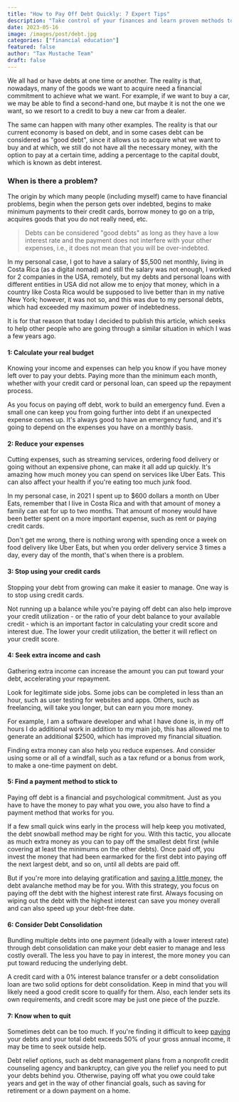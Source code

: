 ```yaml
---
title: "How to Pay Off Debt Quickly: 7 Expert Tips"
description: "Take control of your finances and learn proven methods to pay off debt fast. Discover expert tips and strategies for debt repayment success."
date: 2023-05-16
image: /images/post/debt.jpg
categories: ["financial education"]
featured: false
author: "Tax Mustache Team"
draft: false
---
```


We all had or have debts at one time or another. The reality is that, nowadays, many of the goods we want to acquire need a financial commitment to achieve what we want. For example, if we want to buy a car, we may be able to find a second-hand one, but maybe it is not the one we want, so we resort to a credit to buy a new car from a dealer.

The same can happen with many other examples. The reality is that our current economy is based on debt, and in some cases debt can be considered as "good debt", since it allows us to acquire what we want to buy and at which, we still do not have all the necessary money, with the option to pay at a certain time, adding a percentage to the capital doubt, which is known as debt interest.

### When is there a problem?

The origin by which many people (including myself) came to have financial problems, begin when the person gets over indebted, begins to make minimum payments to their credit cards, borrow money to go on a trip, acquires goods that you do not really need, etc.

> Debts can be considered "good debts" as long as they have a low interest rate and the payment does not interfere with your other expenses, i.e., it does not mean that you will be over-indebted.

In my personal case, I got to have a salary of $5,500 net monthly, living in Costa Rica (as a digital nomad) and still the salary was not enough, I worked for 2 companies in the USA, remotely, but my debts and personal loans with different entities in USA did not allow me to enjoy that money, which in a country like Costa Rica would be supposed to live better than in my native New York; however, it was not so, and this was due to my personal debts, which had exceeded my maximum power of indebtedness.

It is for that reason that today I decided to publish this article, which seeks to help other people who are going through a similar situation in which I was a few years ago.

#### 1: Calculate your real budget

Knowing your income and expenses can help you know if you have money left over to pay your debts. Paying more than the minimum each month, whether with your credit card or personal loan, can speed up the repayment process.

As you focus on paying off debt, work to build an emergency fund. Even a small one can keep you from going further into debt if an unexpected expense comes up. It's always good to have an emergency fund, and it's going to depend on the expenses you have on a monthly basis.

#### 2: Reduce your expenses

Cutting expenses, such as streaming services, ordering food delivery or going without an expensive phone, can make it all add up quickly. It's amazing how much money you can spend on services like Uber Eats. This can also affect your health if you're eating too much junk food.

In my personal case, in 2021 I spent up to $600 dollars a month on Uber Eats, remember that I live in Costa Rica and with that amount of money a family can eat for up to two months. That amount of money would have been better spent on a more important expense, such as rent or paying credit cards.

Don't get me wrong, there is nothing wrong with spending once a week on food delivery like Uber Eats, but when you order delivery service 3 times a day, every day of the month, that's when there is a problem.

#### 3: Stop using your credit cards

Stopping your debt from growing can make it easier to manage. One way is to stop using credit cards.

Not running up a balance while you're paying off debt can also help improve your credit utilization - or the ratio of your debt balance to your available credit - which is an important factor in calculating your credit score and interest due. The lower your credit utilization, the better it will reflect on your credit score.

#### 4: Seek extra income and cash

Gathering extra income can increase the amount you can put toward your debt, accelerating your repayment.

Look for legitimate side jobs. Some jobs can be completed in less than an hour, such as user testing for websites and apps. Others, such as freelancing, will take you longer, but can earn you more money.

For example, I am a software developer and what I have done is, in my off hours I do additional work in addition to my main job, this has allowed me to generate an additional $2500, which has improved my financial situation.

Finding extra money can also help you reduce expenses. And consider using some or all of a windfall, such as a tax refund or a bonus from work, to make a one-time payment on debt.

#### 5: Find a payment method to stick to

Paying off debt is a financial and psychological commitment. Just as you have to have the money to pay what you owe, you also have to find a payment method that works for you.

If a few small quick wins early in the process will help keep you motivated, the debt snowball method may be right for you. With this tactic, you allocate as much extra money as you can to pay off the smallest debt first (while covering at least the minimums on the other debts). Once paid off, you invest the money that had been earmarked for the first debt into paying off the next largest debt, and so on, until all debts are paid off.

But if you're more into delaying gratification and [saving a little money](https://taxmustache.com/mortgage-calculator), the debt avalanche method may be for you. With this strategy, you focus on paying off the debt with the highest interest rate first. Always focusing on wiping out the debt with the highest interest can save you money overall and can also speed up your debt-free date.

#### 6: Consider Debt Consolidation

Bundling multiple debts into one payment (ideally with a lower interest rate) through debt consolidation can make your debt easier to manage and less costly overall. The less you have to pay in interest, the more money you can put toward reducing the underlying debt.

A credit card with a 0% interest balance transfer or a debt consolidation loan are two solid options for debt consolidation. Keep in mind that you will likely need a good credit score to qualify for them. Also, each lender sets its own requirements, and credit score may be just one piece of the puzzle.

#### 7: Know when to quit

Sometimes debt can be too much. If you're finding it difficult to keep [paying](https://taxmustache.com/posts/ability-to-pay-taxation) your debts and your total debt exceeds 50% of your gross annual income, it may be time to seek outside help.

Debt relief options, such as debt management plans from a nonprofit credit counseling agency and bankruptcy, can give you the relief you need to put your debts behind you. Otherwise, paying off what you owe could take years and get in the way of other financial goals, such as saving for retirement or a down payment on a home.

<link rel="canonical" href="https://taxmustache.com/posts/how-to-pay-off-debt" />

